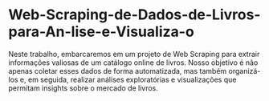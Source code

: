 # Web-Scraping-de-Dados-de-Livros-para-An-lise-e-Visualiza-o
Neste trabalho, embarcaremos em um projeto de Web Scraping para extrair informações valiosas de um catálogo online de livros. Nosso objetivo é não apenas coletar esses dados de forma automatizada, mas também organizá-los e, em seguida, realizar análises exploratórias e visualizações que permitam insights sobre o mercado de livros.
